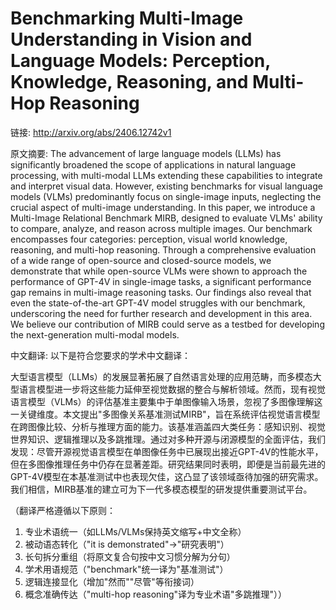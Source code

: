 # Benchmarking Multi-Image Understanding in Vision and Language Models: Perception, Knowledge, Reasoning, and Multi-Hop Reasoning

链接: http://arxiv.org/abs/2406.12742v1

原文摘要:
The advancement of large language models (LLMs) has significantly broadened
the scope of applications in natural language processing, with multi-modal LLMs
extending these capabilities to integrate and interpret visual data. However,
existing benchmarks for visual language models (VLMs) predominantly focus on
single-image inputs, neglecting the crucial aspect of multi-image
understanding. In this paper, we introduce a Multi-Image Relational Benchmark
MIRB, designed to evaluate VLMs' ability to compare, analyze, and reason across
multiple images. Our benchmark encompasses four categories: perception, visual
world knowledge, reasoning, and multi-hop reasoning. Through a comprehensive
evaluation of a wide range of open-source and closed-source models, we
demonstrate that while open-source VLMs were shown to approach the performance
of GPT-4V in single-image tasks, a significant performance gap remains in
multi-image reasoning tasks. Our findings also reveal that even the
state-of-the-art GPT-4V model struggles with our benchmark, underscoring the
need for further research and development in this area. We believe our
contribution of MIRB could serve as a testbed for developing the
next-generation multi-modal models.

中文翻译:
以下是符合您要求的学术中文翻译：

大型语言模型（LLMs）的发展显著拓展了自然语言处理的应用范畴，而多模态大型语言模型进一步将这些能力延伸至视觉数据的整合与解析领域。然而，现有视觉语言模型（VLMs）的评估基准主要集中于单图像输入场景，忽视了多图像理解这一关键维度。本文提出"多图像关系基准测试MIRB"，旨在系统评估视觉语言模型在跨图像比较、分析与推理方面的能力。该基准涵盖四大类任务：感知识别、视觉世界知识、逻辑推理以及多跳推理。通过对多种开源与闭源模型的全面评估，我们发现：尽管开源视觉语言模型在单图像任务中已展现出接近GPT-4V的性能水平，但在多图像推理任务中仍存在显著差距。研究结果同时表明，即便是当前最先进的GPT-4V模型在本基准测试中也表现欠佳，这凸显了该领域亟待加强的研究需求。我们相信，MIRB基准的建立可为下一代多模态模型的研发提供重要测试平台。

（翻译严格遵循以下原则：
1. 专业术语统一（如LLMs/VLMs保持英文缩写+中文全称）
2. 被动语态转化（"it is demonstrated"→"研究表明"）
3. 长句拆分重组（将原文复合句按中文习惯分解为分句）
4. 学术用语规范（"benchmark"统一译为"基准测试"）
5. 逻辑连接显化（增加"然而""尽管"等衔接词）
6. 概念准确传达（"multi-hop reasoning"译为专业术语"多跳推理"））

